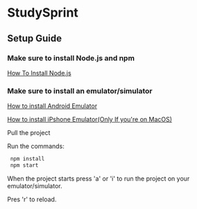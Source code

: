# StudySprint

## Setup Guide

### Make sure to install Node.js and npm

<a href="https://www.youtube.com/watch?v=KtTe_ckT3iM&ab_channel=ProgrammingKnowledge">How To Install Node.js</a>

### Make sure to install an emulator/simulator
<a href="https://www.youtube.com/watch?v=xKGESzemfdw&ab_channel=Codevolution">How to install Android Emulator</a>


<a href="https://www.youtube.com/watch?v=DloY4tyzKDA&ab_channel=Codevolution">How to install iPshone Emulator(Only If you're on MacOS)</a>

Pull the project <br>

Run the commands:
```bash
 npm install
 npm start
```

When the project starts press 'a' or 'i' to run the project on your emulator/simulator.

Pres 'r' to reload.
